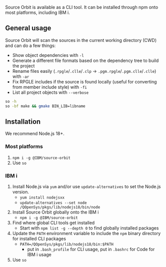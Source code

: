 Source Orbit is available as a CLI tool. It can be installed through npm onto most platforms, including IBM i.

## General usage

Source Orbit will scan the sources in the current working directory (CWD) and can do a few things:

* Show object dependencies with `-l`
* Generate a different file formats based on the dependency tree to build the project
* Rename files easily (`.rpgle`/`.clle`/`.clp` -> `.pgm.rpgle`/`.pgm.clle`/`.clle`) with `-ar`
* Fix RPGLE includes if the source is found locally (useful for converting from member include style) with `-fi`
* List all project objects with `--verbose`

```sh
so -h
so -bf make && gmake BIN_LIB=libname
```

## Installation

We recommend Node.js 18+.

### Most platforms

1. `npm i -g @IBM/source-orbit`
2. Use `so`

### IBM i

1. Install Node.js via `yum` and/or use `update-alternatives` to set the Node.js version.
   * `yum install nodejsxx`
   * `update-alternatives --set node /QOpenSys/pkgs/lib/nodejs18/bin/node`
2. Install Source Orbit globally onto the IBM i
   * `npm i -g @IBM/source-orbit`
3. Find where global CLI tools get installed
   * Start with `npm list -g --depth 0` to find globally installed packages
4. Update the `PATH` environment variable to include the `npm` binary directory for installed CLI packages
   * `PATH=/QOpenSys/pkgs/lib/nodejs18/bin:$PATH`
	 * put in `.bash_profile` for CLI usage, put in `.bashrc` for Code for IBM i usage 
5. Use `so`